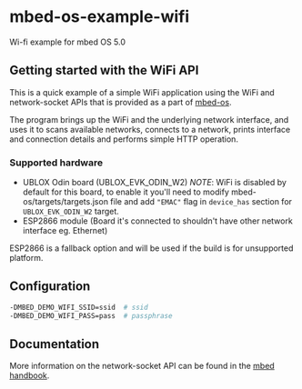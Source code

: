 # mbed-os-example-wifi #

Wi-fi example for mbed OS 5.0

## Getting started with the WiFi API ##

This is a quick example of a simple WiFi application using the WiFi and
network-socket APIs that is provided as a part of [mbed-os](github.com/armmbed/mbed-os).

The program brings up the WiFi and the underlying network interface, and uses it to
scans available networks, connects to a network, prints interface and connection details
and performs simple HTTP operation.

### Supported hardware ###

* UBLOX Odin board (UBLOX_EVK_ODIN_W2) *NOTE*: WiFi is disabled by default for this board, to enable it you'll need to
  modify mbed-os/targets/targets.json file and add ```"EMAC"``` flag in ```device_has``` section for
  ```UBLOX_EVK_ODIN_W2``` target.
* ESP2866 module (Board it's connected to shouldn't have other network interface eg. Ethernet)

ESP2866 is a fallback option and will be used if the build is for unsupported platform.

## Configuration ##

``` bash
-DMBED_DEMO_WIFI_SSID=ssid  # ssid
-DMBED_DEMO_WIFI_PASS=pass  # passphrase
```

## Documentation ##

More information on the network-socket API can be found in the [mbed handbook](https://docs.mbed.com/docs/mbed-os-api-reference/en/5.2/APIs/communication/network_sockets/).
